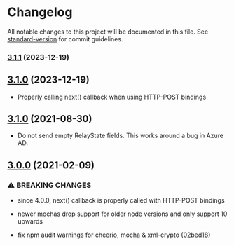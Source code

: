 # Changelog

All notable changes to this project will be documented in this file. See [standard-version](https://github.com/conventional-changelog/standard-version) for commit guidelines.

### [3.1.1](https://github.com/auth0/samlp-logout/compare/v3.1.0...v3.1.1) (2023-12-19)

## [3.1.0](https://github.com/auth0/samlp-logout/compare/v3.1.0...v4.0.0) (2023-12-19)

- Properly calling next() callback when using HTTP-POST bindings

## [3.1.0](https://github.com/auth0/samlp-logout/compare/v3.0.0...v3.1.0) (2021-08-30)

- Do not send empty RelayState fields. This works around a bug in Azure AD.

## [3.0.0](https://github.com/auth0/samlp-logout/compare/v2.3.3...v3.0.0) (2021-02-09)

### ⚠ BREAKING CHANGES

- since 4.0.0, next() callback is properly called with HTTP-POST bindings

- newer mochas drop support for older node versions and only support 10 upwards

- fix npm audit warnings for cheerio, mocha & xml-crypto ([02bed18](https://github.com/auth0/samlp-logout/commit/02bed1893d44879e8a1ed306dd1d460df4d6554f))
